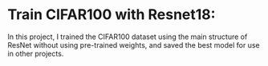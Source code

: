 <h1>Train CIFAR100 with Resnet18:</h1>

In this project, I trained the CIFAR100 dataset using the main structure of ResNet without using pre-trained weights, and saved the best model for use in other projects.
